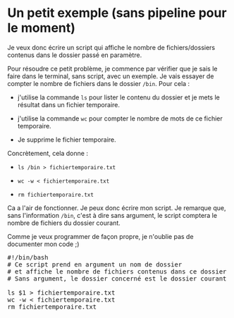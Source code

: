 # Un petit exemple (sans pipeline pour le moment)

Je veux donc écrire un script qui affiche le nombre de fichiers/dossiers contenus dans le dossier passé en paramètre.

Pour résoudre ce petit problème, je commence par vérifier que je sais le faire dans le terminal, sans script, avec un exemple.
Je vais essayer de compter le nombre de fichiers dans le dossier `/bin`. Pour cela :

* j'utilise la commande  `ls` pour lister le contenu du dossier et je mets le résultat dans un fichier temporaire.

* j'utilise la commande `wc` pour compter le nombre de mots de ce fichier temporaire.

* Je supprime le fichier temporaire.

Concrètement, cela donne :

* `ls /bin > fichiertemporaire.txt`

* `wc -w < fichiertemporaire.txt`

* `rm fichiertemporaire.txt`

Ca a l'air de fonctionner. Je peux donc écrire mon script.
Je remarque que, sans l'information `/bin`, c'est à dire sans argument,
le script comptera le nombre de fichiers du dossier courant.

Comme je veux programmer de façon propre, je n'oublie pas de documenter mon code ;)

<pre class="file" data-target="clipboard">
#!/bin/bash
# Ce script prend en argument un nom de dossier
# et affiche le nombre de fichiers contenus dans ce dossier
# Sans argument, le dossier concerné est le dossier courant

ls $1 > fichiertemporaire.txt
wc -w < fichiertemporaire.txt
rm fichiertemporaire.txt
</pre>
